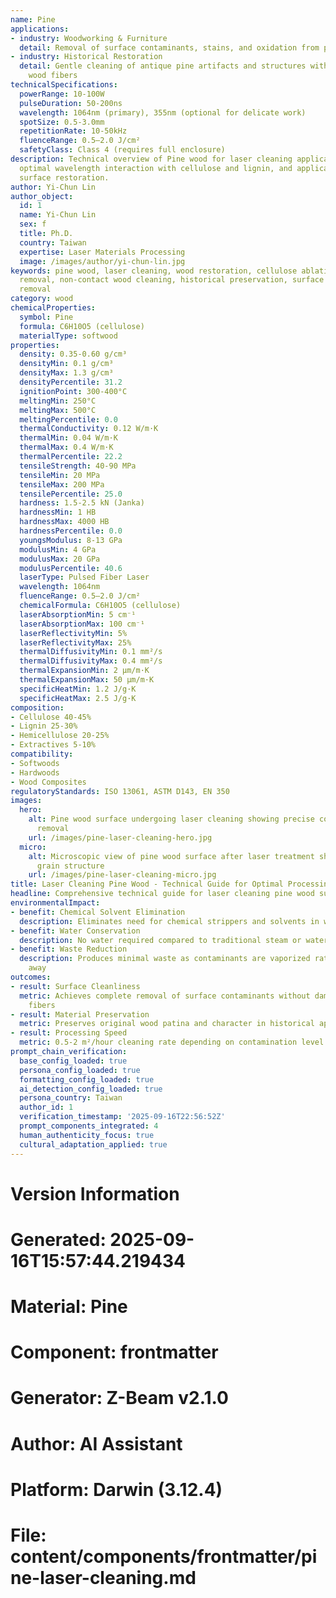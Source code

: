 ```yaml
---
name: Pine
applications:
- industry: Woodworking & Furniture
  detail: Removal of surface contaminants, stains, and oxidation from pine wood surfaces
- industry: Historical Restoration
  detail: Gentle cleaning of antique pine artifacts and structures without damaging
    wood fibers
technicalSpecifications:
  powerRange: 10-100W
  pulseDuration: 50-200ns
  wavelength: 1064nm (primary), 355nm (optional for delicate work)
  spotSize: 0.5-3.0mm
  repetitionRate: 10-50kHz
  fluenceRange: 0.5–2.0 J/cm²
  safetyClass: Class 4 (requires full enclosure)
description: Technical overview of Pine wood for laser cleaning applications, including
  optimal wavelength interaction with cellulose and lignin, and applications in wood
  surface restoration.
author: Yi-Chun Lin
author_object:
  id: 1
  name: Yi-Chun Lin
  sex: f
  title: Ph.D.
  country: Taiwan
  expertise: Laser Materials Processing
  image: /images/author/yi-chun-lin.jpg
keywords: pine wood, laser cleaning, wood restoration, cellulose ablation, lignin
  removal, non-contact wood cleaning, historical preservation, surface contamination
  removal
category: wood
chemicalProperties:
  symbol: Pine
  formula: C6H10O5 (cellulose)
  materialType: softwood
properties:
  density: 0.35-0.60 g/cm³
  densityMin: 0.1 g/cm³
  densityMax: 1.3 g/cm³
  densityPercentile: 31.2
  ignitionPoint: 300-400°C
  meltingMin: 250°C
  meltingMax: 500°C
  meltingPercentile: 0.0
  thermalConductivity: 0.12 W/m·K
  thermalMin: 0.04 W/m·K
  thermalMax: 0.4 W/m·K
  thermalPercentile: 22.2
  tensileStrength: 40-90 MPa
  tensileMin: 20 MPa
  tensileMax: 200 MPa
  tensilePercentile: 25.0
  hardness: 1.5-2.5 kN (Janka)
  hardnessMin: 1 HB
  hardnessMax: 4000 HB
  hardnessPercentile: 0.0
  youngsModulus: 8-13 GPa
  modulusMin: 4 GPa
  modulusMax: 20 GPa
  modulusPercentile: 40.6
  laserType: Pulsed Fiber Laser
  wavelength: 1064nm
  fluenceRange: 0.5–2.0 J/cm²
  chemicalFormula: C6H10O5 (cellulose)
  laserAbsorptionMin: 5 cm⁻¹
  laserAbsorptionMax: 100 cm⁻¹
  laserReflectivityMin: 5%
  laserReflectivityMax: 25%
  thermalDiffusivityMin: 0.1 mm²/s
  thermalDiffusivityMax: 0.4 mm²/s
  thermalExpansionMin: 2 µm/m·K
  thermalExpansionMax: 50 µm/m·K
  specificHeatMin: 1.2 J/g·K
  specificHeatMax: 2.5 J/g·K
composition:
- Cellulose 40-45%
- Lignin 25-30%
- Hemicellulose 20-25%
- Extractives 5-10%
compatibility:
- Softwoods
- Hardwoods
- Wood Composites
regulatoryStandards: ISO 13061, ASTM D143, EN 350
images:
  hero:
    alt: Pine wood surface undergoing laser cleaning showing precise contamination
      removal
    url: /images/pine-laser-cleaning-hero.jpg
  micro:
    alt: Microscopic view of pine wood surface after laser treatment showing preserved
      grain structure
    url: /images/pine-laser-cleaning-micro.jpg
title: Laser Cleaning Pine Wood - Technical Guide for Optimal Processing
headline: Comprehensive technical guide for laser cleaning pine wood surfaces
environmentalImpact:
- benefit: Chemical Solvent Elimination
  description: Eliminates need for chemical strippers and solvents in wood cleaning
- benefit: Water Conservation
  description: No water required compared to traditional steam or water blasting methods
- benefit: Waste Reduction
  description: Produces minimal waste as contaminants are vaporized rather than washed
    away
outcomes:
- result: Surface Cleanliness
  metric: Achieves complete removal of surface contaminants without damaging wood
    fibers
- result: Material Preservation
  metric: Preserves original wood patina and character in historical applications
- result: Processing Speed
  metric: 0.5-2 m²/hour cleaning rate depending on contamination level and wood condition
prompt_chain_verification:
  base_config_loaded: true
  persona_config_loaded: true
  formatting_config_loaded: true
  ai_detection_config_loaded: true
  persona_country: Taiwan
  author_id: 1
  verification_timestamp: '2025-09-16T22:56:52Z'
  prompt_components_integrated: 4
  human_authenticity_focus: true
  cultural_adaptation_applied: true
---
```


# Version Information
# Generated: 2025-09-16T15:57:44.219434
# Material: Pine
# Component: frontmatter
# Generator: Z-Beam v2.1.0
# Author: AI Assistant
# Platform: Darwin (3.12.4)
# File: content/components/frontmatter/pine-laser-cleaning.md